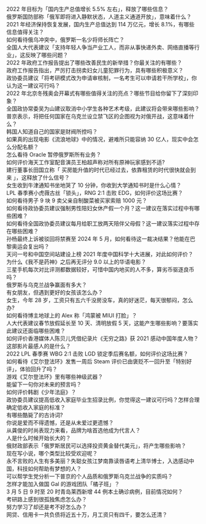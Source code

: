 2022 年目标为「国内生产总值增长 5.5% 左右」，释放了哪些信息？  
俄罗斯国防部称「俄军即将进入静默状态，人道主义通道开放」，意味着什么？  
2021 年经济保持恢复发展，国内生产总值达到 114 万亿元，增长 8.1%，有哪些信息值得关注？  
如何看待俄乌冲突中，俄罗斯一名少将师长阵亡？  
全国人大代表建议「支持年轻人争当产业工人，而非从事快递外卖、网络直播等行业」，这反映了哪些问题？  
2022 年政府工作报告提出了哪些改善民生的新举措？你最关注的有哪些？  
政府工作报告指出，严厉打击拐卖妇女儿童犯罪行为，具有哪些积极意义？  
政协委员建议「将考研模式改为申请审核制，一名考生可以申请若干所学校」，你认为这一建议可行吗？  
2022 年北京冬残奥会开幕式有哪些值得关注的亮点？哪些节目给你留下了深刻印象？  
全国政协常委吴为山建议取消中小学生各种艺术考级，此建议将会带来哪些影响？  
普京表示，将把任何国家在乌克兰设立禁飞区的企图视为对俄开战，这意味着什么？  
韩国人知道自己的国家是财阀所控吗？  
如果真的出现电影《流浪地球》中的情况，避难所只能容纳 30 亿人，现实中会怎么分配名额？  
怎么看待 Oracle 暂停俄罗斯所有业务？  
如何评价海天工作室配音演员王柏超声称对所有原神玩家感到不适?  
建行董事长田国立称「 买房能升值的时代已经过去，依靠租赁的时代很快就会到来 」，这释放了什么信号？  
女生收到牛津通知书坐地哭了 10 分钟，你收到大学通知书时是什么心情？  
LPL 春季赛小虎薇古丝「锁头」，RNG 2:1 击败 EDG，如何评价这场比赛？  
如何看待男子 9 块 9 卖父亲自制酸菜被买家索赔 1000 元？  
如何看待政协委员建议强制男性陪妇女休产假一个月？这一建议在落实过程中有哪些困难？  
如何看待全国政协委员建议每月给职工放两天陪伴父母假？这一建议落实过程中存在哪些困难？  
孙杨最终上诉被驳回将禁赛至 2024 年 5 月，如何看待这一裁决结果？他能在巴黎奥运会复出吗？  
天问一号和中国空间站建设上榜 2021 年度中国科学十大进展，对此如何评价？  
为什么《我不是药神》之后再无评分 9.0 以上的华语电影？  
三星手机每次对比评测都数据较好，可惜中国内地买的人不多，算劣币驱逐良币吗？  
俄罗斯与乌克兰战争赢面有多大？  
有女朋友，但遇到更好的女孩该怎么办？  
女生，今年 28 岁，工资只有五六千没房没车，真的好迷茫，每天很郁闷，怎么办?  
如何看待博主地球上的 Alex 称「鸿蒙被 MIUI 打脸」？  
人大代表建议春节放假延长至 10 天、清明放假 5 天，这能产生哪些影响？要落实此建议还面临哪些困难？  
如何评价香港媒体人陈贝儿凭借纪录片《无穷之路》获 2021 感动中国年度人物？这部影片最感人的是什么？  
2022 LPL 春季赛 WBG 2:1 击败 LGD 锁定季后赛名额，如何评价这场比赛？  
如何看待《艾尔登法环》发售一周后 Steam 评价已由褒贬不一回升至「特别好评」，体验回升了吗？  
游戏《艾尔登法环》里有哪些神级武器？  
能留下一句你对未来的预言吗？  
如何评价韩剧《少年法庭》？  
政协委员建议提高低收入家庭毕业生招录比例，你觉得这一建议可行吗？怎样合理确定低收入家庭的标准？  
有哪些酷毙了的古诗词?  
你说是爱而不得遗憾，还是从未爱过更遗憾？  
从龚俊的时尚表现力来看，品牌为啥首选他成为代言人？  
人是什么时候开始长大的？  
俄财政部表示「俄罗斯居民可以选择投资黄金替代美元」，将产生哪些影响？  
现在写小说，哪个类型比较受欢迎呢？  
永不言败的人生有多美丽？失聪女孩江梦南靠读唇语考上清华博士，入选感动中国，科技如何帮助有梦想的人？  
可以帮学生党分析一下普京的个人品质和俄罗斯乌克兰战争的实质吗？  
怎样才能加入做国 Gal 的游戏团队「橘子班」？  
3 月 5 日 9 时至 20 时青岛莱西新增 44 例本土确诊病例，目前情况如何？  
考研路上感到很孤独焦虑怎么办？  
努力学习了却还是考不好怎么办？  
网贷、信用卡一共负债将近五十万，月工资只有四千，要怎么还清？  
